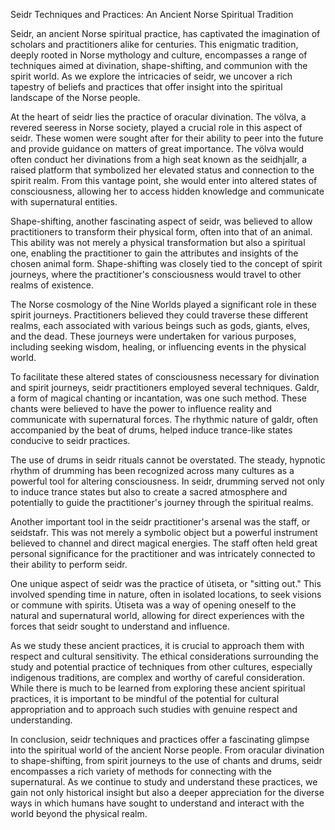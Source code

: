 Seidr Techniques and Practices: An Ancient Norse Spiritual Tradition

Seidr, an ancient Norse spiritual practice, has captivated the imagination of scholars and practitioners alike for centuries. This enigmatic tradition, deeply rooted in Norse mythology and culture, encompasses a range of techniques aimed at divination, shape-shifting, and communion with the spirit world. As we explore the intricacies of seidr, we uncover a rich tapestry of beliefs and practices that offer insight into the spiritual landscape of the Norse people.

At the heart of seidr lies the practice of oracular divination. The völva, a revered seeress in Norse society, played a crucial role in this aspect of seidr. These women were sought after for their ability to peer into the future and provide guidance on matters of great importance. The völva would often conduct her divinations from a high seat known as the seidhjallr, a raised platform that symbolized her elevated status and connection to the spirit realm. From this vantage point, she would enter into altered states of consciousness, allowing her to access hidden knowledge and communicate with supernatural entities.

Shape-shifting, another fascinating aspect of seidr, was believed to allow practitioners to transform their physical form, often into that of an animal. This ability was not merely a physical transformation but also a spiritual one, enabling the practitioner to gain the attributes and insights of the chosen animal form. Shape-shifting was closely tied to the concept of spirit journeys, where the practitioner's consciousness would travel to other realms of existence.

The Norse cosmology of the Nine Worlds played a significant role in these spirit journeys. Practitioners believed they could traverse these different realms, each associated with various beings such as gods, giants, elves, and the dead. These journeys were undertaken for various purposes, including seeking wisdom, healing, or influencing events in the physical world.

To facilitate these altered states of consciousness necessary for divination and spirit journeys, seidr practitioners employed several techniques. Galdr, a form of magical chanting or incantation, was one such method. These chants were believed to have the power to influence reality and communicate with supernatural forces. The rhythmic nature of galdr, often accompanied by the beat of drums, helped induce trance-like states conducive to seidr practices.

The use of drums in seidr rituals cannot be overstated. The steady, hypnotic rhythm of drumming has been recognized across many cultures as a powerful tool for altering consciousness. In seidr, drumming served not only to induce trance states but also to create a sacred atmosphere and potentially to guide the practitioner's journey through the spiritual realms.

Another important tool in the seidr practitioner's arsenal was the staff, or seidstafr. This was not merely a symbolic object but a powerful instrument believed to channel and direct magical energies. The staff often held great personal significance for the practitioner and was intricately connected to their ability to perform seidr.

One unique aspect of seidr was the practice of útiseta, or "sitting out." This involved spending time in nature, often in isolated locations, to seek visions or commune with spirits. Útiseta was a way of opening oneself to the natural and supernatural world, allowing for direct experiences with the forces that seidr sought to understand and influence.

As we study these ancient practices, it is crucial to approach them with respect and cultural sensitivity. The ethical considerations surrounding the study and potential practice of techniques from other cultures, especially indigenous traditions, are complex and worthy of careful consideration. While there is much to be learned from exploring these ancient spiritual practices, it is important to be mindful of the potential for cultural appropriation and to approach such studies with genuine respect and understanding.

In conclusion, seidr techniques and practices offer a fascinating glimpse into the spiritual world of the ancient Norse people. From oracular divination to shape-shifting, from spirit journeys to the use of chants and drums, seidr encompasses a rich variety of methods for connecting with the supernatural. As we continue to study and understand these practices, we gain not only historical insight but also a deeper appreciation for the diverse ways in which humans have sought to understand and interact with the world beyond the physical realm.